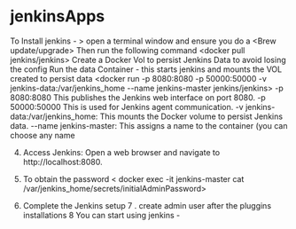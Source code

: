 # jenkinsApps

To Install jenkins - > open a terminal window and ensure you do a <Brew update/upgrade>
Then run the following command <docker pull jenkins/jenkins>
Create a Docker Vol to persist Jenkins Data to avoid losing the config <docker volume create jenkins-data>
Run the data Container - this starts jenkins and mounts the VOL created to persist data <docker run -p 8080:8080 -p 50000:50000 -v jenkins-data:/var/jenkins_home --name jenkins-master jenkins/jenkins>
-p 8080:8080 This publishes the Jenkins web interface on port 8080.
-p 50000:50000 This is used for Jenkins agent communication.
-v jenkins-data:/var/jenkins_home: This mounts the Docker volume to persist Jenkins data.
--name jenkins-master: This assigns a name to the container (you can choose any name


4. Access Jenkins: Open a web browser and navigate to http://localhost:8080.


5. To obtain the password < docker exec -it jenkins-master cat /var/jenkins_home/secrets/initialAdminPassword>


6. Complete the Jenkins setup
7 . create admin user after the pluggins installations
8 You can start using jenkins -
